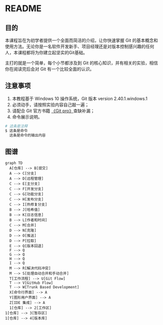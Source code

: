 # README

## 目的

本课程旨在为初学者提供一个全面而简洁的介绍，让你快速掌握 Git 的基本概念和使用方法。无论你是一名软件开发新手、项目经理还是对版本控制感兴趣的任何人，本课程都将为你建立起坚实的Git基础。

主打的就是一个简单，每个小节都涉及到 Git 的核心知识，并有相关的实验，相信你在阅读完后会对 Git 有一个比较全面的认识。

## 注意事项

1. 本教程基于 Windows 10 操作系统，Git 版本 version 2.40.1.windows.1
2. 必须动手，请按照实验内容自己敲一遍；
3. 请配合 Git 官方书籍 [《Git pro》](https://git-scm.com/book/zh/v2)查缺补漏；
4. 命令展示说明。

```PowerShell
# 这条是注释
$ 这条是命令
  这条是命令的输出内容
```

## 图谱

```mermaid
graph TD
  A[仓库] --> B[提交]
  A --> C[分支]
  A --> D[远程管理]
  C --> E[主分支]
  C --> F[开发分支]
  C --> G[功能分支]
  C --> H[发布分支]
  C --> I[热修复分支]
  B --> J[哈希值]
  B --> K[日志信息]
  B --> L[作者和时间]
  C --> M[合并]
  D --> N[克隆]
  D --> O[推送]
  D --> P[拉取]
  E --> Q[版本回退]
  F --> Q
  G --> Q
  H --> Q
  I --> Q
  M --> R[解决代码冲突]
  M --> S[处理自动合并和手动合并]
  T[工作流程] --> U[Git Flow]
  T --> V[GitHub Flow]
  T --> W[Trunk Based Development]
  X[命令行界面] --> A
  Y[图形用户界面] --> A
  Z[IDE 集成] --> A
  1[仓库] --> 2[工作区]
1[仓库] --> 3[暂存区]
1[仓库] --> 4[版本库]


```
